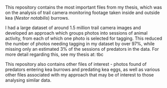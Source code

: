 This repository contains the most important files from my thesis, which was on the analysis of trail camera monitoring footage taken inside and outside kea (_Nestor notabilis_) burrows. 

I had a large dataset of around 1.5 million trail camera images and developed an approach which groups photos into sessions of animal activity, from each of which one photo is selected for tagging. This reduced the number of photos needing tagging in my dataset by over 97%, while missing only an estimated 3% of the sessions of predators in the data. For more detail regarding this, see my thesis at: tbc

This repository also contains other files of interest - photos found of predators entering kea burrows and predating kea eggs, as well as various other files associated with my approach that may be of interest to those analysing similar data.
